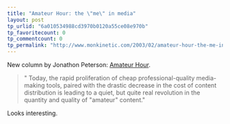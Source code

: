 ```yaml
---
title: "Amateur Hour: the \"me\" in media"
layout: post
tp_urlid: "6a010534988cd3970b0120a55ce08e970b"
tp_favoritecount: 0
tp_commentcount: 0
tp_permalink: "http://www.monkinetic.com/2003/02/amateur-hour-the-me-in-media.html"
---
```

New column by Jonathon Peterson: <a href="http://www.corante.com/amateur/">Amateur Hour</a>.

<blockquote>&quot; Today, the rapid proliferation of cheap professional-quality media-making tools, paired with the drastic decrease in the cost of content distribution is leading to a quiet, but quite real revolution in the quantity and quality of &quot;amateur&quot; content.&quot;</blockquote>

Looks interesting.

